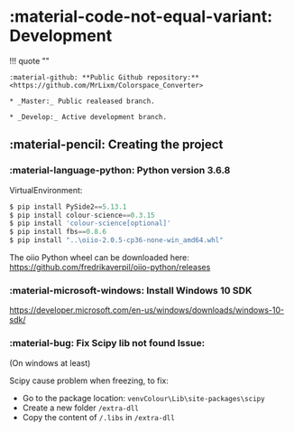 
# :material-code-not-equal-variant: Development

!!! quote ""

    :material-github: **Public Github repository:** <https://github.com/MrLixm/Colorspace_Converter>
    
    * _Master:_ Public realeased branch.
    
    * _Develop:_ Active development branch.

## :material-pencil: Creating the project  
   
### :material-language-python: Python version 3.6.8

VirtualEnvironment:
``` py
$ pip install PySide2==5.13.1
$ pip install colour-science==0.3.15
$ pip install 'colour-science[optional]'
$ pip install fbs==0.8.6
$ pip install "..\oiio-2.0.5-cp36-none-win_amd64.whl"
```

The oiio Python wheel can be downloaded here: <https://github.com/fredrikaverpil/oiio-python/releases>

### :material-microsoft-windows: Install Windows 10 SDK

<https://developer.microsoft.com/en-us/windows/downloads/windows-10-sdk/>

### :material-bug: Fix Scipy lib not found Issue:

(On windows at least)

Scipy cause problem when freezing, to fix:

- Go to the package location: `venvColour\Lib\site-packages\scipy`
- Create a new folder `/extra-dll`
- Copy the content of `/.libs` in `/extra-dll`
